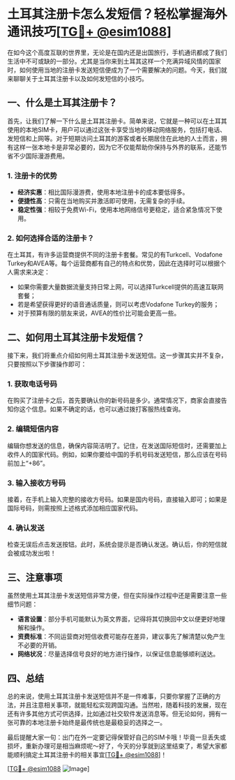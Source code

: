 # 土耳其注册卡怎么发短信？轻松掌握海外通讯技巧[[TG💪+ @esim1088](https://t.me/s/esim1088)]

在如今这个高度互联的世界里，无论是在国内还是出国旅行，手机通讯都成了我们生活中不可或缺的一部分。尤其是当你来到土耳其这样一个充满异域风情的国家时，如何使用当地的注册卡发送短信便成为了一个需要解决的问题。今天，我们就来聊聊关于土耳其注册卡以及如何发短信的小技巧。

## 一、什么是土耳其注册卡？

首先，让我们了解一下什么是土耳其注册卡。简单来说，它就是一种可以在土耳其使用的本地SIM卡，用户可以通过这张卡享受当地的移动网络服务，包括打电话、发短信和上网等。对于短期访问土耳其的游客或者长期居住在此地的人士而言，拥有这样一张本地卡是非常必要的，因为它不仅能帮助你保持与外界的联系，还能节省不少国际漫游费用。

### 1. 注册卡的优势

- **经济实惠**：相比国际漫游费，使用本地注册卡的成本要低得多。
- **便捷性高**：只需在当地购买并激活即可使用，无需复杂的手续。
- **稳定性强**：相较于免费Wi-Fi，使用本地网络信号更稳定，适合紧急情况下使用。

### 2. 如何选择合适的注册卡？

在土耳其，有许多运营商提供不同的注册卡套餐。常见的有Turkcell、Vodafone Turkey和AVEA等。每个运营商都有自己的特点和优势，因此在选择时可以根据个人需求来决定：

- 如果你需要大量数据流量支持日常上网，可以选择Turkcell提供的高速互联网套餐；
- 若是希望获得更好的语音通话质量，则可以考虑Vodafone Turkey的服务；
- 对于预算有限的朋友来说，AVEA的性价比可能会更高一些。

## 二、如何用土耳其注册卡发短信？

接下来，我们将重点介绍如何用土耳其注册卡发送短信。这一步骤其实并不复杂，只要按照以下步骤操作即可：

### 1. 获取电话号码

在购买了注册卡之后，首先要确认你的新号码是多少。通常情况下，商家会直接告知你这个信息。如果不确定的话，也可以通过拨打客服热线查询。

### 2. 编辑短信内容

编辑你想发送的信息，确保内容简洁明了。记住，在发送国际短信时，还需要加上收件人的国家代码。例如，如果你要给中国的手机号码发送短信，那么应该在号码前加上“+86”。

### 3. 输入接收方号码

接着，在手机上输入完整的接收方号码。如果是国内号码，直接输入即可；如果是国际号码，则需按照上述格式添加相应国家代码。

### 4. 确认发送

检查无误后点击发送按钮。此时，系统会提示是否确认发送。确认后，你的短信就会被成功发出啦！

## 三、注意事项

虽然使用土耳其注册卡发送短信非常方便，但在实际操作过程中还是需要注意一些细节问题：

- **语言设置**：部分手机可能默认为英文界面，记得将其切换回中文以便更好地理解和操作。
- **资费标准**：不同运营商对短信收费可能存在差异，建议事先了解清楚以免产生不必要的开销。
- **网络状况**：尽量选择信号良好的地方进行操作，以保证信息能够顺利送达。

## 四、总结

总的来说，使用土耳其注册卡发送短信并不是一件难事，只要你掌握了正确的方法，并且注意相关事项，就能轻松实现跨国沟通。当然啦，随着科技的发展，现在还有许多其他方式可供选择，比如通过社交软件发送消息等。但无论如何，拥有一张可靠的本地注册卡始终是最传统也是最稳妥的选择之一。

最后提醒大家一句：出门在外一定要记得保管好自己的SIM卡哦！毕竟一旦丢失或损坏，重新办理可是相当麻烦呢～好了，今天的分享就到这里结束了，希望大家都能顺利搞定土耳其注册卡的相关事宜[[TG💪+ @esim1088](https://t.me/s/esim1088)]！

[[TG💪+ @esim1088](https://t.me/s/esim1088) ![Image](https://i.postimg.cc/4NQfJmqS/Snipaste-2025-05-13-00-14-12.png)]